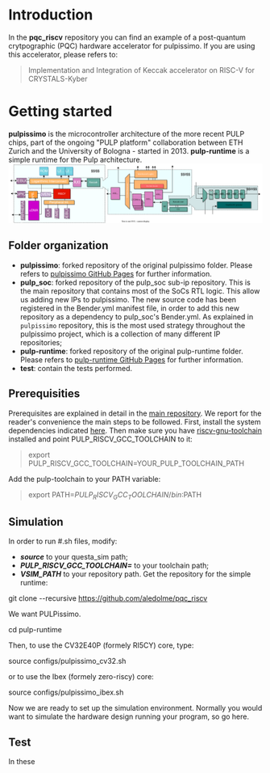# Introduction

In the **pqc_riscv** repository you can find an example of a post-quantum crytpographic (PQC) hardware accelerator for pulpissimo. 
If you are using this accelerator, please refers to:

> Implementation and Integration of Keccak accelerator on RISC-V for CRYSTALS-Kyber


# Getting started
**pulpissimo** is the microcontroller architecture of the more recent PULP chips, part of the ongoing "PULP platform" collaboration between ETH Zurich and the University of Bologna - started in 2013. 
**pulp-runtime** is a simple runtime for the Pulp architecture. 
![Image](https://github.com/aledolme/pqc_riscv/blob/main/keccak_ip3.svg)

## Folder organization
- **pulpissimo**: forked repository of the original pulpissimo folder. Please refers to [pulpissimo GitHub Pages](https://github.com/pulp-platform/pulpissimo) for further information. 
- **pulp_soc**: forked repository of the pulp_soc sub-ip repository. This is the main repository that contains most of the SoCs RTL logic. This allow us adding new IPs to pulpissimo. The new source code has been registered in the Bender.yml manifest file, in order to add this new repository as a dependency to pulp_soc's Bender.yml. As explained in `pulpissimo` repository, this is the most used strategy throughout the pulpissimo project, which is a collection of many different IP repositories;
- **pulp-runtime**: forked repository of the original pulp-runtime folder. Please refers to [pulp-runtime GitHub Pages](https://github.com/pulp-platform/pulp-runtime.git) for further information.  
- **test**: contain the tests performed.


## Prerequisities
Prerequisites are explained in detail in the [main repository](https://github.com/pulp-platform/pulpissimo). We report for the reader's convenience the main steps to be followed.
First, install the system dependencies indicated [here](https://github.com/pulp-platform/pulp-runtime/blob/master/README.md).
Then make sure you have  [riscv-gnu-toolchain](https://github.com/pulp-platform/pulp-riscv-gnu-toolchain) installed and point PULP_RISCV_GCC_TOOLCHAIN to it:

> export PULP_RISCV_GCC_TOOLCHAIN=YOUR_PULP_TOOLCHAIN_PATH

Add the pulp-toolchain to your PATH variable:

> export PATH=$PULP_RISCV_GCC_TOOLCHAIN/bin:$PATH

## Simulation
In order to run #.sh files, modify:
- ***source*** to your questa_sim path; 
- ***PULP_RISCV_GCC_TOOLCHAIN=*** to your toolchain path;
- ***VSIM_PATH*** to your repository path.
Get the repository for the simple runtime:

git clone --recursive https://github.com/aledolme/pqc_riscv

We want PULPissimo.

cd pulp-runtime

Then, to use the CV32E40P (formely RI5CY) core, type:

source configs/pulpissimo_cv32.sh

or to use the Ibex (formely zero-riscy) core:

source configs/pulpissimo_ibex.sh

Now we are ready to set up the simulation environment. Normally you would want to simulate the hardware design running your program, so go here.





## Test
In these 
